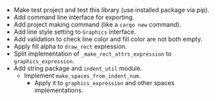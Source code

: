 - Make test project and test this library (use installed package via pip).
- Add command line interface for exporting.
- Add project making command (like a `cargo new` command).
- Add line style setting to `Graphics` interface.
- Add validation to check line color and fill color are not both empty.
- Apply fill alpha to `draw_rect` expression.
- Split implementation of `_make_rect_attrs_expression` to `graphics_expression`.
- Add string package and `indent_util` module.
  - Implement `make_spaces_from_indent_num`.
    - Apply it to `graphics_expression` and other spaces implementations.